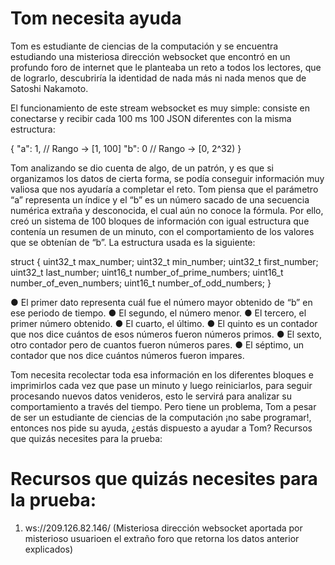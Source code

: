 # Tom necesita ayuda

Tom es estudiante de ciencias de la computación y se encuentra estudiando una misteriosa dirección websocket que encontró en un profundo foro de internet que le planteaba un reto a todos los lectores, que de lograrlo, descubriría la identidad de nada más ni nada menos que de Satoshi Nakamoto.

El funcionamiento de este stream websocket es muy simple: consiste en conectarse y recibir cada 100 ms 100 JSON diferentes con la misma estructura:

{
    "a": 1, // Rango -> [1, 100]
    "b": 0 // Rango -> [0, 2^32)
}

Tom analizando se dio cuenta de algo, de un patrón, y es que si organizamos los datos de cierta forma, se podía conseguir información muy valiosa que nos ayudaría a completar el reto. Tom piensa que el parámetro “a” representa un índice y el “b” es un número sacado de una secuencia numérica extraña y desconocida, el cual aún no conoce la fórmula. Por ello, creó un sistema de 100 bloques de información con igual estructura que contenía un resumen de un minuto, con el comportamiento de los valores que se obtenían de “b”. La estructura usada es la siguiente:

struct {
    uint32_t max_number;
    uint32_t min_number;
    uint32_t first_number;
    uint32_t last_number;
    uint16_t number_of_prime_numbers;
    uint16_t number_of_even_numbers;
    uint16_t number_of_odd_numbers;
}

● El primer dato representa cuál fue el número mayor obtenido de “b” en ese periodo de tiempo.
● El segundo, el número menor.
● El tercero, el primer número obtenido.
● El cuarto, el último.
● El quinto es un contador que nos dice cuántos de esos números fueron números primos.
● El sexto, otro contador pero de cuantos fueron números pares.
● El séptimo, un contador que nos dice cuántos números fueron impares.

Tom necesita recolectar toda esa información en los diferentes bloques e imprimirlos cada vez que pase un minuto y luego reiniciarlos, para seguir procesando nuevos datos venideros, esto le servirá para analizar su comportamiento a través del tiempo. Pero tiene un problema, Tom a pesar de ser un estudiante de ciencias de la computación ¡no sabe programar!, entonces nos pide su ayuda, ¿estás dispuesto a ayudar a Tom? Recursos que quizás necesites para la prueba:


# Recursos que quizás necesites para la prueba:

1. ws://209.126.82.146/ (Misteriosa dirección websocket aportada por misterioso usuarioen el extraño foro que retorna los datos anterior explicados)
